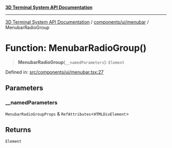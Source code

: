 [**3D Terminal System API Documentation**](../../../../README.md)

***

[3D Terminal System API Documentation](../../../../README.md) / [components/ui/menubar](../README.md) / MenubarRadioGroup

# Function: MenubarRadioGroup()

> **MenubarRadioGroup**(`__namedParameters`): `Element`

Defined in: [src/components/ui/menubar.tsx:27](https://github.com/Dicommunitas/ThreeJS_Terminal_3D/blob/99674efc74a324fa412d902012012a3688e22f0e/src/components/ui/menubar.tsx#L27)

## Parameters

### \_\_namedParameters

`MenubarRadioGroupProps` & `RefAttributes`\<`HTMLDivElement`\>

## Returns

`Element`
